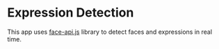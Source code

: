 # Expression Detection
This app uses [face-api.js](https://github.com/justadudewhohacks/face-api.js) library
to detect faces and expressions in real time.